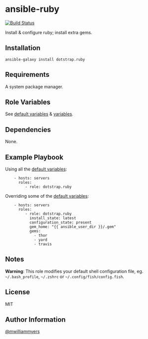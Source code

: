 ansible-ruby
============
[![Build Status](https://travis-ci.org/dotstrap/ansible-ruby.svg)](https://travis-ci.org/dotstrap/ansible-ruby)

Install & configure ruby; install extra gems.

Installation
------------

```
ansible-galaxy install dotstrap.ruby
```

Requirements
------------

A system package manager.

Role Variables
--------------

See [default variables] & [variables].

Dependencies
------------

None.

Example Playbook
----------------

Using all the [default variables]:

```
    - hosts: servers
      roles:
         - role: dotstrap.ruby
```

Overriding some of the [default variables]:

```
    - hosts: servers
      roles:
         - role: dotstrap.ruby
           install_state: latest
           configuration_state: present
           gem_home: "{{ ansible_user_dir }}/.gem"
           gems: 
             - thor
             - yard
             - travis

```

Notes
-----

__Warning__: This role modifies your default shell configuration file, eg.
`~/.bash_profile`, `~/.zshrc` or `~/.config/fish/config.fish`.

License
-------

MIT

Author Information
------------------

[@mwilliammyers]

[@mwilliammyers]: https://github.com/mwilliammyers
[aura]: https://github.com/aurapm/aura
[default variables]: defaults/main.yml
[dotstrap]: https://github.com/mwilliammyers/dotstrap
[fasd]: https://github.com/clvv/fasd
[files]: files/
[fish]: http://fishshell.com/
[homebrew]: https://github.com/Homebrew/homebrew
[variables]: vars/main.yml
[yaourt]: https://github.com/archlinuxfr/yaourt
[z]: https://github.com/rupa/z
[zsh]: http://zsh.sourceforge.net
